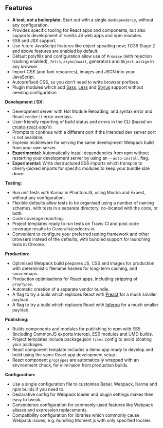 ## Features

- **A tool, not a boilerplate.** Start out with a single `devDependency`, without any configuration.
- Provides specific tooling for React apps and components, but also supports development of vanilla JS web apps and npm modules.
- ES6 and JSX support.
- Use future JavaScript features like object speading now; TC39 Stage 2 and above features are enabled by default.
- Default polyfills and configuration allow use of `Promise` (with rejection tracking enabled), `fetch`, `async`/`await`, generators and `Object.assign` in any browser.
- Import CSS (and font resources), images and JSON into your JavaScript.
- Autoprefixed CSS, so you don't need to write browser prefixes.
- Plugin modules which add [Sass](https://github.com/insin/nwb-sass), [Less](https://github.com/insin/nwb-less) and [Stylus](https://github.com/insin/nwb-stylus) support without needing configuration.

**Development / DX:**

- Development server with Hot Module Reloading, and syntax error and React `render()` error overlays.
- User-friendly reporting of build status and errors in the CLI (based on [create-react-app](https://github.com/facebookincubator/create-react-app)'s).
- Prompts to continue with a different port if the intended dev server port is not available.
- Express middleware for serving the same development Webpack build from your own server.
- **Experimental:** Automatically install dependencies from npm without restarting your development server by using an `--auto-install` flag.
- **Experimental:** Write destructured ES6 imports which transpile to cherry-picked imports for specific modules to keep your bundle size down.

**Testing:**

- Run unit tests with Karma in PhantomJS, using Mocha and Expect, without any configuration.
- Flexible defaults allow tests to be organised using a number of naming schemes, with tests in a separate directory, co-located with the code, or both.
- Code coverage reporting.
- Project templates ready to run tests on Travis CI and post code coverage results to Coveralls/codecov.io.
- Convenient to configure your preferred testing framework and other browsers instead of the defaults, with bundled support for launching tests in Chrome.

**Production:**

- Optimised Webpack build prepares JS, CSS and images for production, with deterministic filename hashes for long-term caching, and sourcemaps.
- Production optimisations for React apps, including stripping of `propTypes`.
- Automatic creation of a separate vendor bundle.
- A flag to try a build which replaces React with [Preact](https://github.com/developit/preact) for a much smaller payload.
- A flag to try a build which replaces React with [Inferno](https://github.com/trueadm/inferno) for a much smaller payload.

**Publishing:**

- Builds components and modules for publishing to npm with ES5 (including CommonJS exports interop), ES6 modules and UMD builds.
- Project templates include package.json `files` config to avoid bloating your packages.
- React component template includes a demo app ready to develop and build using the same React app development setup.
- React component `propTypes` are automatically wrapped with an environment check, for eliminaion from production builds.

**Configuration:**

- Use a single configuration file to customise Babel, Webpack, Karma and npm builds if you need to.
- Declarative config for Webpack loader and plugin settings makes then easy to tweak.
- Convenience configuration for commonly-used features like Webpack aliases and expression replacements.
- Compatibility configuration for libraries which commonly cause Webpack issues, e.g. bundling Moment.js with only specified locales.
